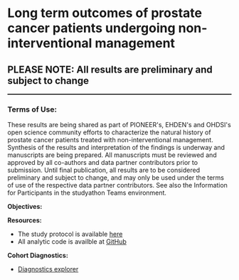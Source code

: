 Long term outcomes of prostate cancer patients undergoing non-interventional management
=============
<h2>PLEASE NOTE: All results are preliminary and subject to change</h2>

<hr class="w-100" style="border-top: black 1px solid;">

<h3>Terms of Use:</h3>
<p>These results are being shared as part of PIONEER's, EHDEN's and OHDSI's open science community efforts to characterize the natural history of prostate cancer patients treated with non-interventional management. Synthesis of the results and interpretation of the findings is underway and manuscripts are being prepared. All manuscripts must be reviewed and approved by all co-authors and data partner contributors prior to submission. Until final publication, all results are to be considered preliminary and subject to change, and may only be used under the terms of use of the respective data partner contributors. See also the Information for Participants in the studyathon Teams environment.</p>

**Objectives:**<br>


**Resources:**<br>
- The study protocol is available <a href="https://teams.microsoft.com/l/file/A57CAF7A-008E-4ACE-969E-7AFFD9BA1EAA?tenantId=a30f0094-9120-4aab-ba4c-e5509023b2d5&fileType=docx&objectUrl=https%3A%2F%2Fohdsiorg.sharepoint.com%2Fsites%2FStudyathonPIONEERforprostatecancer%2FShared%20Documents%2FClinical%20characterization%2FProtocol_RQ2_OHDSI-2.docx&baseUrl=https%3A%2F%2Fohdsiorg.sharepoint.com%2Fsites%2FStudyathonPIONEERforprostatecancer&serviceName=teams&threadId=19:6726c61d6bbf4598810f827263378949@thread.tacv2&groupId=10d78b4c-2cb2-4093-b434-80f8ab7284b1">here</a>
- All analytic code is availble at <a href="https://github.com/ohdsi-studies/PioneerWatchfulWaiting" target="_blank">GitHub</a>

**Cohort Diagnostics:**<br>
- <a href="https://data.ohdsi.org/PioneerWatchfulWaitingDiag/">Diagnostics explorer</a>
